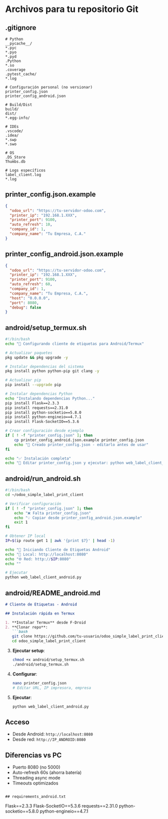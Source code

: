 # Archivos para tu repositorio Git

## .gitignore
```
# Python
__pycache__/
*.pyc
*.pyo
*.pyd
.Python
*.so
.coverage
.pytest_cache/
*.log

# Configuración personal (no versionar)
printer_config.json
printer_config_android.json

# Build/Dist
build/
dist/
*.egg-info/

# IDEs
.vscode/
.idea/
*.swp
*.swo

# OS
.DS_Store
Thumbs.db

# Logs específicos
label_client.log
*.log
```

## printer_config.json.example
```json
{
  "odoo_url": "https://tu-servidor-odoo.com",
  "printer_ip": "192.168.1.XXX",
  "printer_port": 9100,
  "auto_refresh": 10,
  "company_id": 1,
  "company_name": "Tu Empresa, C.A."
}
```

## printer_config_android.json.example
```json
{
  "odoo_url": "https://tu-servidor-odoo.com",
  "printer_ip": "192.168.1.XXX",
  "printer_port": 9100,
  "auto_refresh": 60,
  "company_id": 1,
  "company_name": "Tu Empresa, C.A.",
  "host": "0.0.0.0",
  "port": 8080,
  "debug": false
}
```

## android/setup_termux.sh
```bash
#!/bin/bash
echo "🤖 Configurando cliente de etiquetas para Android/Termux"

# Actualizar paquetes
pkg update && pkg upgrade -y

# Instalar dependencias del sistema
pkg install python python-pip git clang -y

# Actualizar pip
pip install --upgrade pip

# Instalar dependencias Python
echo "Instalando dependencias Python..."
pip install Flask==2.3.3
pip install requests==2.31.0
pip install python-socketio==5.8.0
pip install python-engineio==4.7.1
pip install Flask-SocketIO==5.3.6

# Crear configuración desde ejemplo
if [ ! -f "printer_config.json" ]; then
    cp printer_config_android.json.example printer_config.json
    echo "📝 Creado printer_config.json - editarlo antes de usar"
fi

echo "✅ Instalación completa"
echo "📱 Editar printer_config.json y ejecutar: python web_label_client_android.py"
```

## android/run_android.sh
```bash
#!/bin/bash
cd ~/odoo_simple_label_print_client

# Verificar configuración
if [ ! -f "printer_config.json" ]; then
    echo "❌ Falta printer_config.json"
    echo "💡 Copiar desde printer_config_android.json.example"
    exit 1
fi

# Obtener IP local
IP=$(ip route get 1 | awk '{print $7}' | head -1)

echo "🤖 Iniciando Cliente de Etiquetas Android"
echo "📱 Local: http://localhost:8080"
echo "🌐 Red: http://$IP:8080"
echo ""

# Ejecutar
python web_label_client_android.py
```

## android/README_android.md
```markdown
# Cliente de Etiquetas - Android

## Instalación rápida en Termux

1. **Instalar Termux** desde F-Droid
2. **Clonar repo**:
   ```bash
   git clone https://github.com/tu-usuario/odoo_simple_label_print_client.git
   cd odoo_simple_label_print_client
   ```
3. **Ejecutar setup**:
   ```bash
   chmod +x android/setup_termux.sh
   ./android/setup_termux.sh
   ```
4. **Configurar**:
   ```bash
   nano printer_config.json
   # Editar URL, IP impresora, empresa
   ```
5. **Ejecutar**:
   ```bash
   python web_label_client_android.py
   ```

## Acceso
- Desde Android: `http://localhost:8080`
- Desde red: `http://IP_ANDROID:8080`

## Diferencias vs PC
- Puerto 8080 (no 5000)
- Auto-refresh 60s (ahorra batería)
- Threading async mode
- Timeouts optimizados
```

## requirements_android.txt
```
Flask==2.3.3
Flask-SocketIO==5.3.6
requests==2.31.0
python-socketio==5.8.0
python-engineio==4.7.1


